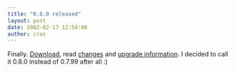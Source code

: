 ```yaml
---
title: "0.8.0 released"
layout: post
date: 2002-02-17 12:54:00
author: cras
---
```

Finally. [Download](/download), read [changes](/NEWS) and [upgrade
information](/historical/upgrade/). I decided to call it 0.8.0 instead
of 0.7.99 after all :)

